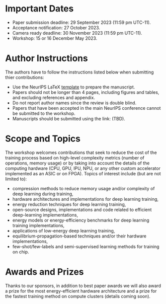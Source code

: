 # Important Dates 

- Paper submission deadline: 29 September 2023 (11:59 pm UTC-11).
- Acceptance notification: 27 October 2023.
- Camera ready deadline: 30 November 2023 (11:59 pm UTC-11).
- Workshop: 15 or 16 December May 2023.

# Author Instructions

The authors have to follow the instructions listed below when submitting thier contributions:

- Use the NeurIPS LaTeX [template](https://neurips.cc/Conferences/2023/PaperInformation/StyleFiles) to prepare the manuscript.
- Papers should not be longer than 4 pages, including figures and tables, and excluding references and appendix.
- Do not report author names since the review is double blind.
- Papers that have been accepted in the main NeurIPS conference cannot be submitted to the workshop.  
- Manuscripts should be submitted using the link: (TBD). 

# Scope and Topics

The workshop welcomes contributions that seek to reduce the cost of the training process based on high-level complexity metrics (number of operations, memory usage) or by taking into account the details of the computing hardware (CPU, GPU, IPU, NPU, or any other custom accelerator implemented as an ASIC or on FPGA). Topics of interest include (but are not limited to):

- compression methods to reduce memory usage and/or complexity of deep learning during training,
- hardware architectures and implementations for deep learning training,
- energy reduction techniques for deep learning training,
- open-source designs, implementations and code related to efficient deep-learning implementations,
- energy models or energy-efficiency benchmarks for deep learning training implementations,
- applications of low-energy deep learning training,
- equilibrium-propagation-based techniques and/or their hardware implementations,
- few-shot/few-labels and semi-supervised learning methods for training on chip.  
 
# Awards and Prizes

Thanks to our sponsors, in addition to best paper awards we will also award a prize for the most energy-efficient hardware architecture and a prize for the fastest training method on compute clusters (details coming soon).
